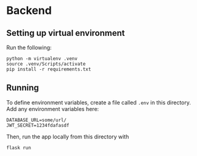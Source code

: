 # Backend

## Setting up virtual environment

Run the following:

```shell
python -m virtualenv .venv
source .venv/Scripts/activate
pip install -r requirements.txt
```

## Running

To define environment variables, create a file called `.env` in this directory. Add any environment variables here:

```
DATABASE_URL=some/url/
JWT_SECRET=1234fdafasdf
```

Then, run the app locally from this directory with

```sh
flask run
```